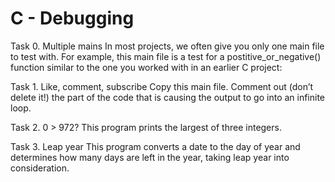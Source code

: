 # C - Debugging

Task 0. Multiple mains
In most projects, we often give you only one main file to test with. For example, this main file is a test for a postitive_or_negative() function similar to the one you worked with in an earlier C project:

Task 1. Like, comment, subscribe
Copy this main file. Comment out (don’t delete it!) the part of the code that is causing the output to go into an infinite loop.

Task 2. 0 > 972?
This program prints the largest of three integers.

Task 3. Leap year
This program converts a date to the day of year and determines how many days are left in the year, taking leap year into consideration.
